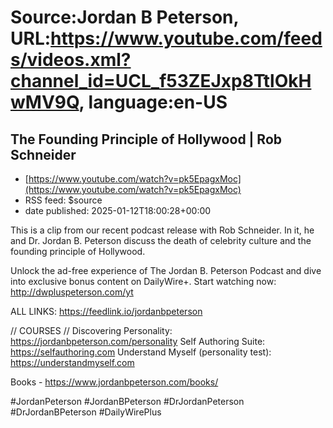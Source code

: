 # Source:Jordan B Peterson, URL:https://www.youtube.com/feeds/videos.xml?channel_id=UCL_f53ZEJxp8TtlOkHwMV9Q, language:en-US

## The Founding Principle of Hollywood | Rob Schneider
 - [https://www.youtube.com/watch?v=pk5EpagxMoc](https://www.youtube.com/watch?v=pk5EpagxMoc)
 - RSS feed: $source
 - date published: 2025-01-12T18:00:28+00:00

This is a clip from our recent podcast release with Rob Schneider. In it, he and Dr. Jordan B. Peterson discuss the death of celebrity culture and the founding principle of Hollywood. 

Unlock the ad-free experience of The Jordan B. Peterson Podcast and dive into exclusive bonus content on DailyWire+. Start watching now: http://dwpluspeterson.com/yt

ALL LINKS: https://feedlink.io/jordanbpeterson


// COURSES //
Discovering Personality: https://jordanbpeterson.com/personality
Self Authoring Suite: https://selfauthoring.com
Understand Myself (personality test): https://understandmyself.com


Books - https://www.jordanbpeterson.com/books/

#JordanPeterson #JordanBPeterson #DrJordanPeterson #DrJordanBPeterson #DailyWirePlus

